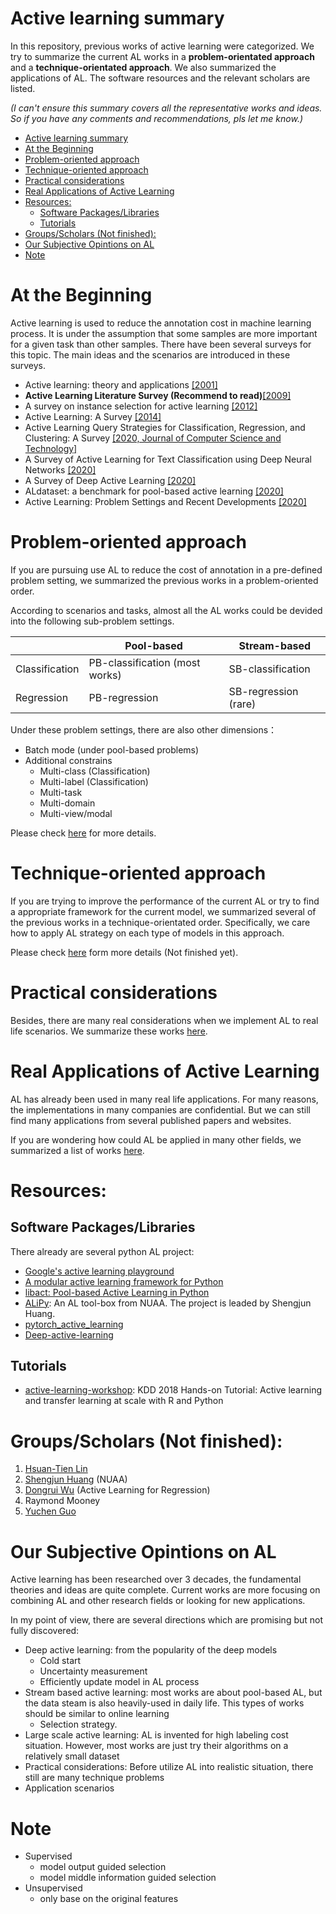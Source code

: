 # Active learning summary

In this repository, previous works of active learning were categorized. 
We try to summarize the current AL works in a **problem-orientated approach** and a **technique-orientated approach**.
We also summarized the applications of AL.
The software resources and the relevant scholars are listed.

*(I can't ensure this summary covers all the representative works and ideas.
So if you have any comments and recommendations, pls let me know.)*

- [Active learning summary](#active-learning-summary)
- [At the Beginning](#at-the-beginning)
- [Problem-oriented approach](#problem-oriented-approach)
- [Technique-oriented approach](#technique-oriented-approach)
- [Practical considerations](#practical-considerations)
- [Real Applications of Active Learning](#real-applications-of-active-learning)
- [Resources:](#resources)
  - [Software Packages/Libraries](#software-packageslibraries)
  - [Tutorials](#tutorials)
- [Groups/Scholars (Not finished):](#groupsscholars-not-finished)
- [Our Subjective Opintions on AL](#our-subjective-opintions-on-al)
- [Note](#note)

# At the Beginning

Active learning is used to reduce the annotation cost in machine learning process.
It is under the assumption that some samples are more important for a given task than other samples.
There have been several surveys for this topic.
The main ideas and the scenarios are introduced in these surveys.

- Active learning: theory and applications [[2001]](https://ai.stanford.edu/~koller/Papers/Tong:2001.pdf.gz)
- **Active Learning Literature Survey (Recommend to read)**[[2009]](https://minds.wisconsin.edu/handle/1793/60660)
- A survey on instance selection for active learning [[2012]](https://link.springer.com/article/10.1007/s10115-012-0507-8)
- Active Learning: A Survey [[2014]](https://www.taylorfrancis.com/books/e/9780429102639/chapters/10.1201/b17320-27)
- Active Learning Query Strategies for Classification, Regression, and Clustering: A Survey [[2020, Journal of Computer Science and Technology]](https://link.springer.com/article/10.1007/s11390-020-9487-4)
- A Survey of Active Learning for Text Classification using Deep Neural Networks [[2020]](https://arxiv.org/pdf/2008.07267.pdf)
- A Survey of Deep Active Learning [[2020]](https://arxiv.org/pdf/2009.00236.pdf)
- ALdataset: a benchmark for pool-based active learning [[2020]](https://arxiv.org/pdf/2010.08161.pdf)
- Active Learning: Problem Settings and Recent Developments [[2020]](https://arxiv.org/pdf/2012.04225.pdf)

# Problem-oriented approach

If you are pursuing use AL to reduce the cost of annotation in a pre-defined problem setting, we summarized the previous works in a problem-oriented order.

According to scenarios and tasks, almost all the AL works could be devided into the following sub-problem settings.

|                | Pool-based                     | Stream-based         |
| -------------- | ------------------------------ | -------------------- |
| Classification | PB-classification (most works) | SB-classification    |
| Regression     | PB-regression                  | SB-regression (rare) |

Under these problem settings, there are also other dimensions：

- Batch mode (under pool-based problems)
- Additional constrains
  - Multi-class (Classification)
  - Multi-label (Classification)
  - Multi-task
  - Multi-domain
  - Multi-view/modal

Please check [here](AL_core.md) for more details.

# Technique-oriented approach

If you are trying to improve the performance of the current AL or try to find a appropriate framework for the current model, we summarized several of the previous works in a technique-orientated order.
Specifically, we care how to apply AL strategy on each type of models in this approach.

Please check [here](AL_technique.md) form more details (Not finished yet).

# Practical considerations

Besides, there are many real considerations when we implement AL to real life scenarios.
We summarize these works [here](subfields/practical_considerations.md).

# Real Applications of Active Learning

AL has already been used in many real life applications.
For many reasons, the implementations in many companies are confidential.
But we can still find many applications from several published papers and websites.

If you are wondering how could AL be applied in many other fields, we summarized a list of works [here](subfields/AL_applications.md).

# Resources:

## Software Packages/Libraries
There already are several python AL project:
- [Google's active learning playground](https://github.com/google/active-learning)
- [A modular active learning framework for Python](https://github.com/modAL-python/modAL)
- [libact: Pool-based Active Learning in Python](https://github.com/ntucllab/libact)
- [ALiPy](https://github.com/NUAA-AL/ALiPy): 
  An AL tool-box from NUAA. 
  The project is leaded by Shengjun Huang.
- [pytorch_active_learning](https://github.com/rmunro/pytorch_active_learning)
- [Deep-active-learning](https://github.com/ej0cl6/deep-active-learning)

## Tutorials
- [active-learning-workshop](https://github.com/Azure/active-learning-workshop): 
  KDD 2018 Hands-on Tutorial: Active learning and transfer learning at scale with R and Python

# Groups/Scholars (Not finished):
1. [Hsuan-Tien Lin](https://www.csie.ntu.edu.tw/~htlin/)
2. [Shengjun Huang](http://parnec.nuaa.edu.cn/huangsj/) (NUAA)
3. [Dongrui Wu](https://sites.google.com/site/drwuHUST/publications/completepubs) (Active Learning for Regression)
4. Raymond Mooney
5. [Yuchen Guo](http://ise.thss.tsinghua.edu.cn/MIG/gyc.html)

# Our Subjective Opintions on AL

Active learning has been researched over 3 decades, the fundamental theories and ideas are quite complete.
Current works are more focusing on combining AL and other research fields or looking for new applications.

In my point of view, there are several directions which are promising but not fully discovered:
- Deep active learning: from the popularity of the deep models
  - Cold start
  - Uncertainty measurement
  - Efficiently update model in AL process
- Stream based active learning: most works are about pool-based AL, but the data steam is also heavily-used in daily life. This types of works should be similar to online learning
  - Selection strategy.
- Large scale active learning: AL is invented for high labeling cost situation. However, most works are just try their algorithms on a relatively small dataset
- Practical considerations: Before utilize AL into realistic situation, there still are many technique problems
- Application scenarios

# Note

- Supervised
  - model output guided selection
  - model middle information guided selection
- Unsupervised
  - only base on the original features